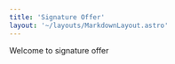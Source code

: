 ```yaml
---
title: 'Signature Offer'
layout: '~/layouts/MarkdownLayout.astro'
---
```


Welcome to signature offer